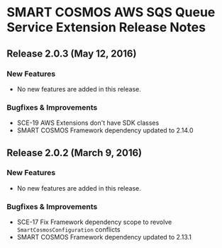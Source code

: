 # SMART COSMOS AWS SQS Queue Service Extension Release Notes

## Release 2.0.3 (May 12, 2016)

### New Features

* No new features are added in this release.

### Bugfixes & Improvements

* SCE-19 AWS Extensions don't have SDK classes
* SMART COSMOS Framework dependency updated to 2.14.0

## Release 2.0.2 (March 9, 2016)

### New Features

* No new features are added in this release.

### Bugfixes & Improvements

* SCE-17 Fix Framework dependency scope to revolve `SmartCosmosConfiguration` conflicts
* SMART COSMOS Framework dependency updated to 2.13.1
